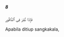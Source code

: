 ##### 8

<span class="ayah">فَإِذَا نُقِرَ فِى ٱلنَّاقُورِ</span>

<span class="ayah_translation">Apabila ditiup sangkakala,</span>
